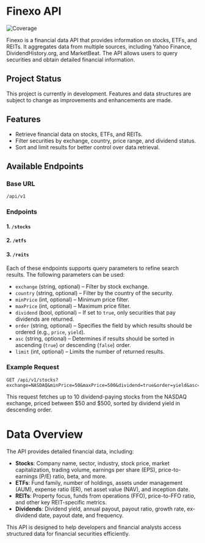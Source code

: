 # Finexo API

![Coverage](.github/badges/coverage.svg)

Finexo is a financial data API that provides information on stocks, ETFs, and REITs. It aggregates data from multiple sources, including Yahoo Finance, DividendHistory.org, and MarketBeat. The API allows users to query securities and obtain detailed financial information.

## Project Status

This project is currently in development. Features and data structures are subject to change as improvements and enhancements are made.

## Features

- Retrieve financial data on stocks, ETFs, and REITs.
- Filter securities by exchange, country, price range, and dividend status.
- Sort and limit results for better control over data retrieval.

## Available Endpoints

### Base URL

`/api/v1`

### Endpoints

#### **1. `/stocks`**

#### **2. `/etfs`**

#### **3. `/reits`**

Each of these endpoints supports query parameters to refine search results. The following parameters can be used:

- `exchange` (string, optional) – Filter by stock exchange.
- `country` (string, optional) – Filter by the country of the security.
- `minPrice` (int, optional) – Minimum price filter.
- `maxPrice` (int, optional) – Maximum price filter.
- `dividend` (bool, optional) – If set to `true`, only securities that pay dividends are returned.
- `order` (string, optional) – Specifies the field by which results should be ordered (e.g., `price`, `yield`).
- `asc` (string, optional) – Determines if results should be sorted in ascending (`true`) or descending (`false`) order.
- `limit` (int, optional) – Limits the number of returned results.

### Example Request

```http
GET /api/v1/stocks?exchange=NASDAQ&minPrice=50&maxPrice=500&dividend=true&order=yield&asc=false&limit=10
```

This request fetches up to 10 dividend-paying stocks from the NASDAQ exchange, priced between $50 and $500, sorted by dividend yield in descending order.

# Data Overview

The API provides detailed financial data, including:

- **Stocks**: Company name, sector, industry, stock price, market capitalization, trading volume, earnings per share (EPS), price-to-earnings (P/E) ratio, beta, and more.
- **ETFs**: Fund family, number of holdings, assets under management (AUM), expense ratio (ER), net asset value (NAV), and inception date.
- **REITs**: Property focus, funds from operations (FFO), price-to-FFO ratio, and other key REIT-specific metrics.
- **Dividends**: Dividend yield, annual payout, payout ratio, growth rate, ex-dividend date, payout date, and frequency.

This API is designed to help developers and financial analysts access structured data for financial securities efficiently.
